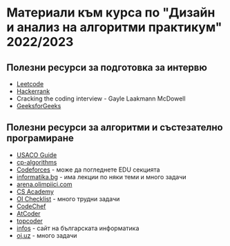 # Материали към курса по "Дизайн и анализ на алгоритми практикум" 2022/2023 

## Полезни ресурси за подготовка за интервю
- [Leetcode](https://leetcode.com/) 
- [Hackerrank](https://www.hackerrank.com/)
- Cracking the coding interview - Gayle Laakmann McDowell
- [GeeksforGeeks](https://www.geeksforgeeks.org/)

## Полезни ресурси за алгоритми и състезателно програмиране
- [USACO Guide](https://usaco.guide/)
- [cp-algorithms](https://cp-algorithms.com/)
- [Codeforces](https://codeforces.com/) - може да погледнете EDU секцията
- [informatika.bg](http://www.informatika.bg/) - има лекции по няки теми и много задачи
- [arena.olimpiici.com](https://arena.olimpiici.com/#/)
- [CS Academy](https://csacademy.com/)
- [OI Checklist](https://oichecklist.pythonanywhere.com/) - много трудни задачи
- [CodeChef](https://www.codechef.com/)
- [AtCoder](https://atcoder.jp/)
- [topcoder](https://www.topcoder.com/)
- [infos](https://infos.infosbg.com/) - сайт на българската информатика
- [oj.uz](https://oj.uz/) - много задачи
